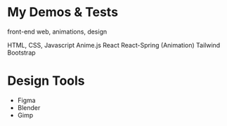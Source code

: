 # My Demos & Tests
front-end web, animations, design

HTML, CSS, Javascript
Anime.js
React
React-Spring (Animation)
Tailwind
Bootstrap

# Design Tools
- Figma
- Blender
- Gimp
